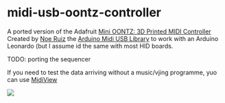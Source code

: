 # midi-usb-oontz-controller

A ported version of the Adafruit [Mini OONTZ: 3D Printed MIDI Controller](https://learn.adafruit.com/mini-untztrument-3d-printed-midi-controller) Created by [Noe Ruiz](https://github.com/djecken) the [Arduino Midi USB Library](https://www.arduino.cc/en/Reference/MIDIUSB) to work with an Arduino Leonardo (but I assume id the same with most HID boards. 

TODO: porting the sequencer

If you need to test the data arriving without a music/vjing programme, yuo can use [MidiView](https://hautetechnique.com/midi/midiview/)

![](https://cdn-learn.adafruit.com/assets/assets/000/018/445/original/3d_printing_hero-angle-view.jpg)
